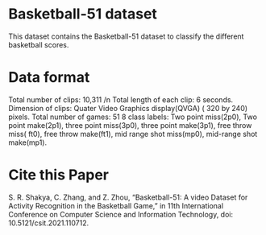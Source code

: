 # Basketball-51 dataset

This dataset contains the Basketball-51 dataset to classify the different basketball scores.
# Data format
Total number of clips: 10,311  /n
Total length of each clip: 6 seconds.
Dimension of clips: Quater Video Graphics display(QVGA) ( 320 by 240) pixels. 
Total number of games: 51
8 class labels: Two point miss(2p0), Two point make(2p1), three point miss(3p0), three point make(3p1), free throw miss( ft0), free throw make(ft1), mid range shot miss(mp0), mid-range shot make(mp1).

 
# Cite this Paper
S. R. Shakya, C. Zhang, and Z. Zhou, “Basketball-51: A video Dataset for Activity Recognition in the Basketball Game,” in 11th International Conference on Computer Science and Information Technology, doi: 10.5121/csit.2021.110712.

